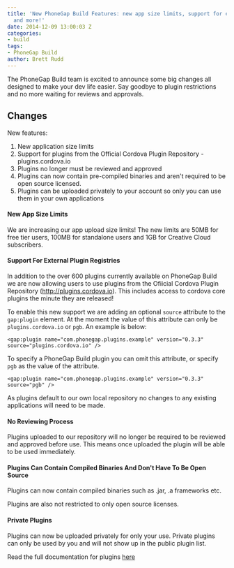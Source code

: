 ```yaml
---
title: 'New PhoneGap Build Features: new app size limits, support for external plugins,
  and more!'
date: 2014-12-09 13:00:03 Z
categories:
- build
tags:
- PhoneGap Build
author: Brett Rudd
---
```


The PhoneGap Build team is excited to announce some big changes all designed to make your dev life easier. Say goodbye to plugin restrictions and no more waiting for reviews and approvals.

## Changes

New features:

1. New application size limits
1. Support for plugins from the Official Cordova Plugin Repository - plugins.cordova.io
1. Plugins no longer must be reviewed and approved
1. Plugins can now contain pre-compiled binaries and aren't required to be open source licensed.
1. Plugins can be uploaded privately to your account so only you can use them in your own applications

#### New App Size Limits

We are increasing our app upload size limits! The new limits are 50MB for free tier users, 100MB for standalone users and 1GB for Creative Cloud subscribers.

#### Support For External Plugin Registries

In addition to the over 600 plugins currently available on PhoneGap Build we are now allowing users to use plugins from the Ofiicial Cordova Plugin Repository (http://plugins.cordova.io).  This includes access to cordova core plugins the minute they are released!

To enable this new support we are adding an optional `source` attribute to the `gap:plugin` element.   At the moment the value of this attribute can only be `plugins.cordova.io` or `pgb`. An example is below:

    <gap:plugin name="com.phonegap.plugins.example" version="0.3.3" source="plugins.cordova.io" />

To specify a PhoneGap Build plugin you can omit this attribute, or specify `pgb` as the value of the attribute.

    <gap:plugin name="com.phonegap.plugins.example" version="0.3.3" source="pgb" />

As plugins default to our own local repository no changes to any existing applications will need to be made.

#### No Reviewing Process

Plugins uploaded to our repository will no longer be required to be reviewed and approved before use.
This means once uploaded the plugin will be able to be used immediately.

#### Plugins Can Contain Compiled Binaries And Don't Have To Be Open Source

Plugins can now contain compiled binaries such as .jar, .a frameworks etc.

Plugins are also not restricted to only open source licenses.

#### Private Plugins

Plugins can now be uploaded privately for only your use. Private plugins can only be used by you and will not show up in the public plugin list.

Read the full documentation for plugins [here](http://docs.build.phonegap.com/en_US/configuring_plugins.md.html#Plugins)
